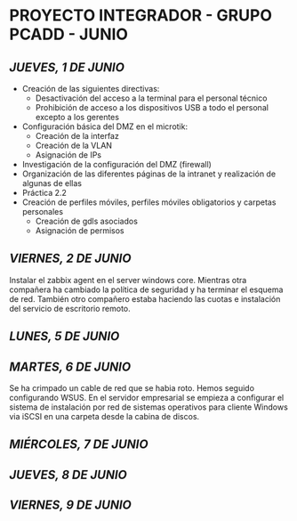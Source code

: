 # PROYECTO INTEGRADOR - GRUPO PCADD - JUNIO

## *JUEVES, 1 DE JUNIO*
- Creación de las siguientes directivas: 
  - Desactivación del acceso a la terminal para el personal técnico
  - Prohibición de acceso a los dispositivos USB a todo el personal excepto a los gerentes
- Configuración básica del DMZ en el microtik:
  - Creación de la interfaz
  - Creación de la VLAN
  - Asignación de IPs
- Investigación de la configuración del DMZ (firewall)
- Organización de las diferentes páginas de la intranet y realización de algunas de ellas   
- Práctica 2.2
- Creación de perfiles móviles, perfiles móviles obligatorios y carpetas personales
  - Creación de gdls asociados
  - Asignación de permisos


## *VIERNES, 2 DE JUNIO*

Instalar el zabbix agent en el server windows core. Mientras otra compañera ha cambiado la política de seguridad y ha terminar el esquema de red. También otro compañero estaba haciendo las cuotas e instalación del servicio de escritorio remoto.

## *LUNES, 5 DE JUNIO*

## *MARTES, 6 DE JUNIO*
Se ha crimpado un cable de red que se habia roto.
Hemos seguido configurando WSUS.
En el servidor empresarial se empieza a configurar el sistema de instalación por red de sistemas operativos para cliente Windows via iSCSI en una carpeta desde la cabina de discos.
## *MIÉRCOLES, 7 DE JUNIO*

## *JUEVES, 8 DE JUNIO*

## *VIERNES, 9 DE JUNIO*
